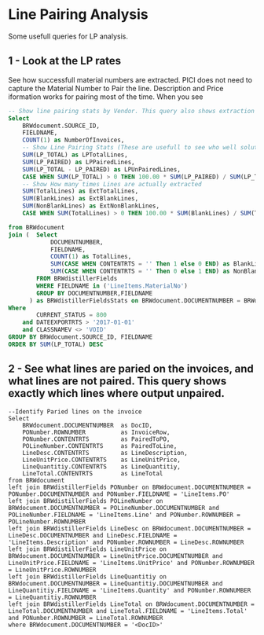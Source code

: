 <!-- TITLE: Line Pairing Analysis -->
<!-- SUBTITLE: A quick summary of Line Pairing Analysis -->

# Line Pairing Analysis
Some usefull queries for LP analysis.

## 1 - Look at the LP rates
See how successfull material numbers are extracted. PICI does not need to capture the Material Number to Pair the line. Description and Price iformation works for pairing most of the time. When you see 

```sql
-- Show line pairing stats by Vendor. This query also shows extraction rates. Low % of LP and High Blank rate is good indication to add some formats to BRWMAT table
Select 
	BRWdocument.SOURCE_ID,
	FIELDNAME,
	COUNT(1) as NumberOfInvoices,
	-- Show Line Pairing Stats (These are usefull to see who well solution pairs PO lines)
	SUM(LP_TOTAL) as LPTotalLines,
	SUM(LP_PAIRED) as LPPairedLines,
	SUM(LP_TOTAL - LP_PAIRED) as LPUnPairedLines,
	CASE WHEN SUM(LP_TOTAL) > 0 THEN 100.00 * SUM(LP_PAIRED) / SUM(LP_TOTAL) ELSE 100 END as LPPairedPercent,
	-- Show How many times Lines are actually extracted
	SUM(TotalLines) as ExtTotalLines,
	SUM(BlankLines) as ExtBlankLines,
	SUM(NonBlankLines) as ExtNonBlankLines,
	CASE WHEN SUM(TotalLines) > 0 THEN 100.00 * SUM(BlankLines) / SUM(TotalLines) ELSE 100 END as ExtBlankLinesPercent

from BRWdocument
join (	Select 
			DOCUMENTNUMBER,
			FIELDNAME,
			COUNT(1) as TotalLines,
			SUM(CASE WHEN CONTENTRTS = '' Then 1 else 0 END) as BlankLines,
			SUM(CASE WHEN CONTENTRTS = '' Then 0 else 1 END) as NonBlankLines
		FROM BRWdistillerFields
		WHERE FIELDNAME in ('LineItems.MaterialNo')
		GROUP BY DOCUMENTNUMBER,FIELDNAME
	  ) as BRWdistillerFieldsStats on BRWdocument.DOCUMENTNUMBER = BRWdistillerFieldsStats.DocumentNumber
Where 
		CURRENT_STATUS = 800
	and DATEEXPORTRTS > '2017-01-01' 
	and CLASSNAMEV <> 'VOID'  
GROUP BY BRWdocument.SOURCE_ID, FIELDNAME
ORDER BY SUM(LP_TOTAL) DESC

```

## 2 - See what lines are paried on the invoices, and what lines are not paired. This query shows exactly which lines where output unpaired.

```
--Identify Paried lines on the invoice
Select 
	BRWdocument.DOCUMENTNUMBER	as DocID,
	PONumber.ROWNUMBER			as InvoiceRow,
	PONumber.CONTENTRTS			as PairedToPO,
	POLineNumber.CONTENTRTS		as PairedToLine,
	LineDesc.CONTENTRTS			as LineDescription,
	LineUnitPrice.CONTENTRTS	as LineUnitPrice,
	LineQuantitiy.CONTENTRTS	as LineQuantitiy,
	LineTotal.CONTENTRTS		as LineTotal
from BRWdocument
left join BRWdistillerFields PONumber on BRWdocument.DOCUMENTNUMBER = PONumber.DOCUMENTNUMBER and PONumber.FIELDNAME = 'LineItems.PO'
left join BRWdistillerFields POLineNumber on BRWdocument.DOCUMENTNUMBER = POLineNumber.DOCUMENTNUMBER and POLineNumber.FIELDNAME = 'LineItems.Line' and PONumber.ROWNUMBER = POLineNumber.ROWNUMBER
left join BRWdistillerFields LineDesc on BRWdocument.DOCUMENTNUMBER = LineDesc.DOCUMENTNUMBER and LineDesc.FIELDNAME = 'LineItems.Description' and PONumber.ROWNUMBER = LineDesc.ROWNUMBER
left join BRWdistillerFields LineUnitPrice on BRWdocument.DOCUMENTNUMBER = LineUnitPrice.DOCUMENTNUMBER and LineUnitPrice.FIELDNAME = 'LineItems.UnitPrice' and PONumber.ROWNUMBER = LineUnitPrice.ROWNUMBER
left join BRWdistillerFields LineQuantitiy on BRWdocument.DOCUMENTNUMBER = LineQuantitiy.DOCUMENTNUMBER and LineQuantitiy.FIELDNAME = 'LineItems.Quantity' and PONumber.ROWNUMBER = LineQuantitiy.ROWNUMBER
left join BRWdistillerFields LineTotal on BRWdocument.DOCUMENTNUMBER = LineTotal.DOCUMENTNUMBER and LineTotal.FIELDNAME = 'LineItems.Total' and PONumber.ROWNUMBER = LineTotal.ROWNUMBER
where BRWdocument.DOCUMENTNUMBER = '<DocID>'
```